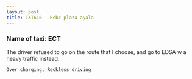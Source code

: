 ```yaml
---
layout: post
title: TXT616 - Rcbc plaza ayala
---
```


### Name of taxi: ECT

The driver refused to go on the route that I choose, and go to EDSA w a heavy traffic instead.

```Over charging, Reckless driving```
